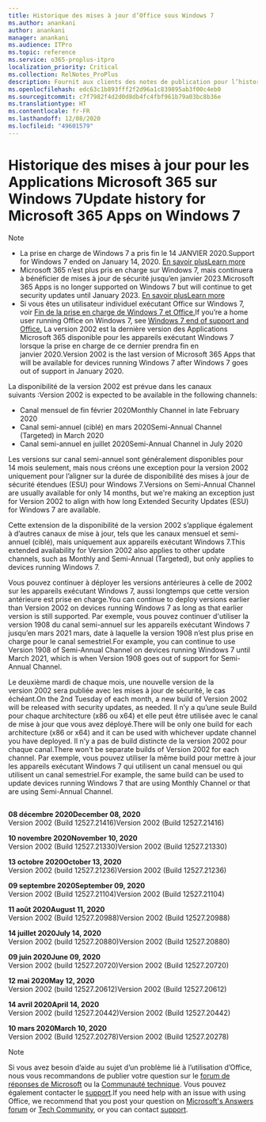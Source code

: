 ```yaml
---
title: Historique des mises à jour d’Office sous Windows 7
ms.author: anankani
author: anankani
manager: anankani
ms.audience: ITPro
ms.topic: reference
ms.service: o365-proplus-itpro
localization_priority: Critical
ms.collection: RelNotes_ProPlus
description: Fournit aux clients des notes de publication pour l’historique des mises à jour pour les Applications Microsoft 365 pour Windows 7
ms.openlocfilehash: edc63c1b893fff2f2d96a1c839895ab3f00c4eb0
ms.sourcegitcommit: c7f7982f4d2d0d8db4fc4fbf961b79a03bc8b36e
ms.translationtype: HT
ms.contentlocale: fr-FR
ms.lasthandoff: 12/08/2020
ms.locfileid: "49601579"
---
```

# <a name="update-history-for-microsoft-365-apps-on-windows-7"></a><span data-ttu-id="9086a-103">Historique des mises à jour pour les Applications Microsoft 365 sur Windows 7</span><span class="sxs-lookup"><span data-stu-id="9086a-103">Update history for Microsoft 365 Apps on Windows 7</span></span> 

 > [!NOTE]
>
>- <span data-ttu-id="9086a-104">La prise en charge de Windows 7 a pris fin le 14 JANVIER 2020.</span><span class="sxs-lookup"><span data-stu-id="9086a-104">Support for Windows 7 ended on January 14, 2020.</span></span> [<span data-ttu-id="9086a-105">En savoir plus</span><span class="sxs-lookup"><span data-stu-id="9086a-105">Learn more</span></span>](https://www.microsoft.com/microsoft-365/windows/end-of-windows-7-support?rtc=1)
>- <span data-ttu-id="9086a-106">Microsoft 365 n’est plus pris en charge sur Windows 7, mais continuera à bénéficier de mises à jour de sécurité jusqu’en janvier 2023.</span><span class="sxs-lookup"><span data-stu-id="9086a-106">Microsoft 365 Apps is no longer supported on Windows 7 but will continue to get security updates until January 2023.</span></span> [<span data-ttu-id="9086a-107">En savoir plus</span><span class="sxs-lookup"><span data-stu-id="9086a-107">Learn more</span></span>](https://docs.microsoft.com/DeployOffice/windows-7-support)
>- <span data-ttu-id="9086a-108">Si vous êtes un utilisateur individuel exécutant Office sur Windows 7, voir [Fin de la prise en charge de Windows 7 et Office.](https://support.office.com/en-us/article/windows-7-end-of-support-and-office-78f20fab-b57b-44d7-8368-06a8493f3cb9?ui=en-US&rs=en-US&ad=US)</span><span class="sxs-lookup"><span data-stu-id="9086a-108">If you’re a home user running Office on Windows 7, see [Windows 7 end of support and Office.](https://support.office.com/en-us/article/windows-7-end-of-support-and-office-78f20fab-b57b-44d7-8368-06a8493f3cb9?ui=en-US&rs=en-US&ad=US)</span></span>
<span data-ttu-id="9086a-109">La version 2002 est la dernière version des Applications Microsoft 365 disponible pour les appareils exécutant Windows 7 lorsque la prise en charge de ce dernier prendra fin en janvier 2020.</span><span class="sxs-lookup"><span data-stu-id="9086a-109">Version 2002 is the last version of Microsoft 365 Apps that will be available for devices running Windows 7 after Windows 7 goes out of support in January 2020.</span></span>  

<span data-ttu-id="9086a-110">La disponibilité de la version 2002 est prévue dans les canaux suivants :</span><span class="sxs-lookup"><span data-stu-id="9086a-110">Version 2002 is expected to be available in the following channels:</span></span>
- <span data-ttu-id="9086a-111">Canal mensuel de fin février 2020</span><span class="sxs-lookup"><span data-stu-id="9086a-111">Monthly Channel in late February 2020</span></span>
- <span data-ttu-id="9086a-112">Canal semi-annuel (ciblé) en mars 2020</span><span class="sxs-lookup"><span data-stu-id="9086a-112">Semi-Annual Channel (Targeted) in March 2020</span></span>
- <span data-ttu-id="9086a-113">Canal semi-annuel en juillet 2020</span><span class="sxs-lookup"><span data-stu-id="9086a-113">Semi-Annual Channel in July 2020</span></span>

<span data-ttu-id="9086a-114">Les versions sur canal semi-annuel sont généralement disponibles pour 14 mois seulement, mais nous créons une exception pour la version 2002 uniquement pour l’aligner sur la durée de disponibilité des mises à jour de sécurité étendues (ESU) pour Windows 7.</span><span class="sxs-lookup"><span data-stu-id="9086a-114">Versions on Semi-Annual Channel are usually available for only 14 months, but we're making an exception just for Version 2002 to align with how long Extended Security Updates (ESU) for Windows 7 are available.</span></span>

<span data-ttu-id="9086a-115">Cette extension de la disponibilité de la version 2002 s’applique également à d’autres canaux de mise à jour, tels que les canaux mensuel et semi-annuel (ciblé), mais uniquement aux appareils exécutant Windows 7.</span><span class="sxs-lookup"><span data-stu-id="9086a-115">This extended availability for Version 2002 also applies to other update channels, such as Monthly and Semi-Annual (Targeted), but only applies to devices running Windows 7.</span></span>

<span data-ttu-id="9086a-116">Vous pouvez continuer à déployer les versions antérieures à celle de 2002 sur les appareils exécutant Windows 7, aussi longtemps que cette version antérieure est prise en charge.</span><span class="sxs-lookup"><span data-stu-id="9086a-116">You can continue to deploy versions earlier than Version 2002 on devices running Windows 7 as long as that earlier version is still supported.</span></span> <span data-ttu-id="9086a-117">Par exemple, vous pouvez continuer d'utiliser la version 1908 du canal semi-annuel sur les appareils exécutant Windows 7 jusqu’en mars 2021 mars, date à laquelle la version 1908 n’est plus prise en charge pour le canal semestriel.</span><span class="sxs-lookup"><span data-stu-id="9086a-117">For example, you can continue to use Version 1908 of Semi-Annual Channel on devices running Windows 7 until March 2021, which is when Version 1908 goes out of support for Semi-Annual Channel.</span></span>

<span data-ttu-id="9086a-118">Le deuxième mardi de chaque mois, une nouvelle version de la version 2002 sera publiée avec les mises à jour de sécurité, le cas échéant.</span><span class="sxs-lookup"><span data-stu-id="9086a-118">On the 2nd Tuesday of each month, a new build of Version 2002 will be released with security updates, as needed.</span></span> <span data-ttu-id="9086a-119">Il n’y a qu’une seule Build pour chaque architecture (x86 ou x64) et elle peut être utilisée avec le canal de mise à jour que vous avez déployé.</span><span class="sxs-lookup"><span data-stu-id="9086a-119">There will be only one build for each architecture (x86 or x64) and it can be used with whichever update channel you have deployed.</span></span> <span data-ttu-id="9086a-120">Il n’y a pas de build distincte de la version 2002 pour chaque canal.</span><span class="sxs-lookup"><span data-stu-id="9086a-120">There won't be separate builds of Version 2002 for each channel.</span></span> <span data-ttu-id="9086a-121">Par exemple, vous pouvez utiliser la même build pour mettre à jour les appareils exécutant Windows 7 qui utilisent un canal mensuel ou qui utilisent un canal semestriel.</span><span class="sxs-lookup"><span data-stu-id="9086a-121">For example, the same build can be used to update devices running Windows 7 that are using Monthly Channel or that are using Semi-Annual Channel.</span></span>

##

[//]: # (NE PAS SUPPRIMER)

<span data-ttu-id="9086a-123">**08 décembre 2020**</span><span class="sxs-lookup"><span data-stu-id="9086a-123">**December 08, 2020**</span></span><br/>
<span data-ttu-id="9086a-124">Version 2002 (Build 12527.21416)</span><span class="sxs-lookup"><span data-stu-id="9086a-124">Version 2002 (Build 12527.21416)</span></span><br/>

<span data-ttu-id="9086a-125">**10 novembre 2020**</span><span class="sxs-lookup"><span data-stu-id="9086a-125">**November 10, 2020**</span></span><br/>
<span data-ttu-id="9086a-126">Version 2002 (Build 12527.21330)</span><span class="sxs-lookup"><span data-stu-id="9086a-126">Version 2002 (Build 12527.21330)</span></span><br/>

<span data-ttu-id="9086a-127">**13 octobre 2020**</span><span class="sxs-lookup"><span data-stu-id="9086a-127">**October 13, 2020**</span></span><br/>
<span data-ttu-id="9086a-128">Version 2002 (build 12527.21236)</span><span class="sxs-lookup"><span data-stu-id="9086a-128">Version 2002 (Build 12527.21236)</span></span><br/>

<span data-ttu-id="9086a-129">**09 septembre 2020**</span><span class="sxs-lookup"><span data-stu-id="9086a-129">**September 09, 2020**</span></span><br/>
<span data-ttu-id="9086a-130">Version 2002 (Build 12527.21104)</span><span class="sxs-lookup"><span data-stu-id="9086a-130">Version 2002 (Build 12527.21104)</span></span><br/>

<span data-ttu-id="9086a-131">**11 août 2020**</span><span class="sxs-lookup"><span data-stu-id="9086a-131">**August 11, 2020**</span></span><br/>
<span data-ttu-id="9086a-132">Version 2002 (Build 12527.20988)</span><span class="sxs-lookup"><span data-stu-id="9086a-132">Version 2002 (Build 12527.20988)</span></span><br/>

<span data-ttu-id="9086a-133">**14 juillet 2020**</span><span class="sxs-lookup"><span data-stu-id="9086a-133">**July 14, 2020**</span></span><br/>
<span data-ttu-id="9086a-134">Version 2002 (build 12527.20880)</span><span class="sxs-lookup"><span data-stu-id="9086a-134">Version 2002 (Build 12527.20880)</span></span><br/>

<span data-ttu-id="9086a-135">**09 juin 2020**</span><span class="sxs-lookup"><span data-stu-id="9086a-135">**June 09, 2020**</span></span><br/>
<span data-ttu-id="9086a-136">Version 2002 (build 12527.20720)</span><span class="sxs-lookup"><span data-stu-id="9086a-136">Version 2002 (Build 12527.20720)</span></span><br/>

<span data-ttu-id="9086a-137">**12 mai 2020**</span><span class="sxs-lookup"><span data-stu-id="9086a-137">**May 12, 2020**</span></span><br/>
<span data-ttu-id="9086a-138">Version 2002 (build 12527.20612)</span><span class="sxs-lookup"><span data-stu-id="9086a-138">Version 2002 (Build 12527.20612)</span></span><br/>

<span data-ttu-id="9086a-139">**14 avril 2020**</span><span class="sxs-lookup"><span data-stu-id="9086a-139">**April 14, 2020**</span></span><br/>
<span data-ttu-id="9086a-140">Version 2002 (build 12527.20442)</span><span class="sxs-lookup"><span data-stu-id="9086a-140">Version 2002 (Build 12527.20442)</span></span><br/>

<span data-ttu-id="9086a-141">**10 mars 2020**</span><span class="sxs-lookup"><span data-stu-id="9086a-141">**March 10, 2020**</span></span><br/>
<span data-ttu-id="9086a-142">Version 2002 (Build 12527.20278)</span><span class="sxs-lookup"><span data-stu-id="9086a-142">Version 2002 (Build 12527.20278)</span></span><br/>




> [!NOTE]
> <span data-ttu-id="9086a-143">Si vous avez besoin d’aide au sujet d’un problème lié à l’utilisation d’Office, nous vous recommandons de publier votre question sur le [forum de réponses de Microsoft](https://answers.microsoft.com/) ou la [Communauté technique](https://techcommunity.microsoft.com/). Vous pouvez également contacter le [support](https://support.microsoft.com/contactus).</span><span class="sxs-lookup"><span data-stu-id="9086a-143">If you need help with an issue with using Office, we recommend that you post your question on [Microsoft's Answers forum](https://answers.microsoft.com/) or [Tech Community](https://techcommunity.microsoft.com/), or you can contact [support](https://support.microsoft.com/contactus).</span></span>

